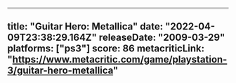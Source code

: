 
---
title: "Guitar Hero: Metallica"
date: "2022-04-09T23:38:29.164Z"
releaseDate: "2009-03-29"
platforms: ["ps3"]
score: 86
metacriticLink: "https://www.metacritic.com/game/playstation-3/guitar-hero-metallica"
---
